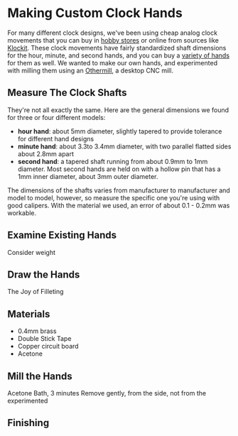 # Making Custom Clock Hands

For many different clock designs, we've been using cheap analog clock movements that you can buy in [hobby stores](https://www.michaels.com/075in-clock-movement-kit-with-small-hands-by-artminds/10475422.html) or online from sources like [Klockit](https://www.klockit.com). These clock movements have fairly standardized shaft dimensions for the hour, minute, and second hands, and you can buy a [variety of hands](https://www.michaels.com/metal-clock-hands-by-recollections/10435215.html) for them as well. We wanted to make our own hands, and experimented with milling them using an [Othermill](https://othermachine.co/), a desktop CNC mill.

## Measure The Clock Shafts

They're not all exactly the same. Here are the general dimensions we found for three or four different models:
* **hour hand**: about 5mm diameter, slightly tapered to provide tolerance for different hand designs
* **minute hand**: about 3.3to 3.4mm diameter, with two parallel flatted sides about 2.8mm apart
* **second hand**: a tapered shaft running from about 0.9mm to 1mm diameter. Most second hands are held on with a hollow pin that has a 1mm inner diameter, about 3mm outer diameter.

The dimensions of the shafts varies from manufacturer to manufacturer and model to model, however, so measure the specific one you're using with good calipers. With the material we used, an error of about 0.1 - 0.2mm was workable.

## Examine Existing Hands

Consider weight

## Draw the Hands

The Joy of Filleting


## Materials

* 0.4mm brass
* Double Stick Tape
* Copper circuit board
* Acetone

## Mill the Hands

Acetone Bath, 3 minutes
Remove gently, from the side, not from the experimented

## Finishing
